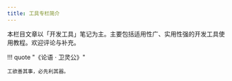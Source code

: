 ```yaml
---
title: 工具专栏简介
---
```


本栏目文章以「开发工具」笔记为主。主要包括适用性广、实用性强的开发工具使用教程。欢迎评论与补充。

!!! quote "《论语 · 卫灵公》"

    工欲善其事，必先利其器。
